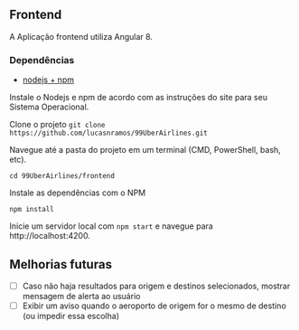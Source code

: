 ## Frontend

A Aplicação frontend utiliza Angular 8.

### Dependências

- [nodejs + npm](https://nodejs.org/en/)

Instale o Nodejs e npm de acordo com as instruções do site para seu Sistema Operacional.

Clone o projeto
`git clone https://github.com/lucasnramos/99UberAirlines.git`

Navegue até a pasta do projeto em um terminal (CMD, PowerShell, bash, etc).

`cd 99UberAirlines/frontend`

Instale as dependências com o NPM

`npm install`

Inicie um servidor local com `npm start` e navegue para http://localhost:4200.

## Melhorias futuras

- [ ] Caso não haja resultados para origem e destinos selecionados, mostrar mensagem de alerta ao usuário
- [ ] Exibir um aviso quando o aeroporto de origem for o mesmo de destino (ou impedir essa escolha)
